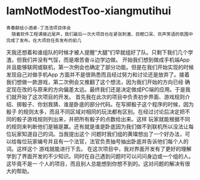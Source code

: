 # IamNotModestToo-xiangmutihui
    青春献给小酒桌-丁浩浩项目体会
      随着软件工程课接近尾声，我们最后一次大项目也在紧张刺激、目瞪口呆、欢声笑语的氛围中完成了发布。在大项目任务发布的前几
   天我还想着和谁组队的时候才被人提醒“大腿”们早就组好了队。只剩下我们几个学渣。但我们并没有气馁，而是艰苦奋斗边学边做。
   开始我们想到做成手机端App并且能够联网或联机，第一次例会也确定了部分功能。但是在我们开始实现的时候发现自己对做手机App
   方面并不是很熟悉而且经过努力和讨论还是放弃了。接着我们想做一款游戏，第二次例会又推翻了这个想法，因为我们开始的方向已经
   确定现在改的与原来的方向偏差太远。最终我们还是决定做成PC端的应用。于是我们就开始了这次项目的开发。
      首先我在此次的项目中负责初步界面、游戏规则介绍、掷骰子、你划我猜、谁是卧底的部分代码。在写掷骰子这个程序的时候，因为骰子
   的规则太多，而且不同区域对相同的玩法都有区别。在经过讨论后决定把不同的骰子游戏规则列出来，并把所有骰子的点数给出来。这样
   玩家就能根据不同的规则来判断他们是输是赢。还有就是谁是卧底因为我们做不到联机所以没法让每位玩家知道自己的词。当我提出这个
   问题时我们组的黄璨想出了一个好办法，可以给每位玩家编号并且有一个法官，法官负责抽号抽出卧底并告诉他们每个人的词。这样这个
   游戏就能进行下去。
     在这次项目中，我对界面开发有了更好的理解学到了界面开发的不少知识。同时在自己遇到问题时可以问问身边或一个组的人。这毕竟不是一
  个人的项目，而且别人总能想到你想不到的。这对问题的解决有很大的帮助。
